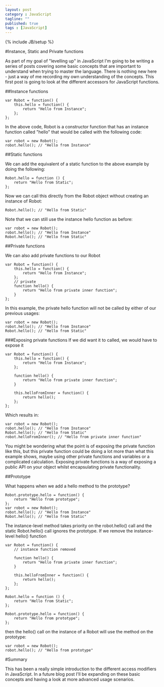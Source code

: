 ```yaml
---
layout: post
category : JavaScript
tagline: ""
published: true
tags : [JavaScript]
---
```

{% include JB/setup %}

#Instance, Static and Private functions

As part of my goal of "levelling up" in JavaScript I'm going to be writing a series of posts covering some basic concepts that are important to understand when trying to master the language. There is nothing new here - just a way of me recording my own understanding of the concepts. This first post is going to look at the different accessors for JavaScript functions.

##Instance functions

	var Robot = function() {
	    this.hello = function() {
	        return "Hello from Instance";
	    };
	};

In the above code, Robot is a constructor function that has an instance function called "hello" that would be called with the following code: 

	var robot = new Robot();
	robot.hello(); // "Hello from Instance"

##Static functions

We can add the equivalent of a static function to the above example by doing the following:

	Robot.hello = function () {
	    return "Hello from Static";
	};

Now we can call this directly from the Robot object without creating an instance of Robot:
	
	Robot.hello(); // "Hello from Static"

Note that we can still use the instance hello function as before:

	var robot = new Robot();
	robot.hello(); // "Hello from Instance"
	Robot.hello(); // "Hello from Static"

##Private functions

We can also add private functions to our Robot

	var Robot = function() {
	    this.hello = function() {
	        return "Hello from Instance";
	    };
		// private
	    function hello() {
	        return "Hello from private inner function";
	    }
	};

In this example, the private hello function will not be called by either of our previous usages:

  	var robot = new Robot();
	robot.hello(); // "Hello from Instance"
	Robot.hello(); // "Hello from Static"

###Exposing private functions
If we did want it to called, we would have to expose it

	var Robot = function() {
	    this.hello = function() {
	        return "Hello from Instance";
	    };
	
	    function hello() {
	        return "Hello from private inner function";
	    }
	
	    this.helloFromInner = function() {
	        return hello();
	    };
	};

Which results in:

	var robot = new Robot();
	robot.hello(); // "Hello from Instance"
	Robot.hello(); // "Hello from Static"
	robot.helloFromInner(); // "Hello from private inner function"

You might be wondering what the point is of exposing the private function like this, but this private function could be doing a lot more than what this example shows, maybe using other private functions and variables or a complicated calculation. Exposing private functions is a way of exposing a public API on your object whilst encapsulating private functionality.

##Prototype

What happens when we add a hello method to the prototype?

	Robot.prototype.hello = function() {
	    return "Hello from prototype";
	};
	var robot = new Robot();
	robot.hello(); // "Hello from Instance"
	Robot.hello(); // "Hello from Static"

The instance-level method takes priority on the robot.hello() call and the static Robot.hello() call ignores the prototype. If we remove the instance-level hello() function

	var Robot = function() {
	    // instance function removed

	    function hello() {
	        return "Hello from private inner function";
	    }
	
	    this.helloFromInner = function() {
	        return hello();
	    };
	};
	
	Robot.hello = function () {
	    return "Hello from Static";
	};
	
	Robot.prototype.hello = function() {
	    return "Hello from prototype";
	};

then the hello() call on the instance of a Robot will use the method on the prototype:

	var robot = new Robot();
	robot.hello(); // "Hello from prototype"

#Summary

This has been a really simple introduction to the different access modifiers in JavaScript. In a future blog post I'll be expanding on these basic concepts and having a look at more advanced usage scenarios. 